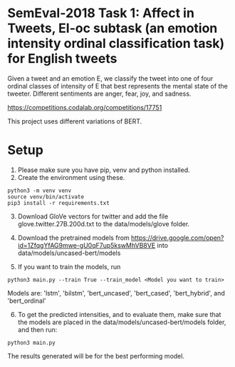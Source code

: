# SemEval-2018 Task 1: Affect in Tweets, EI-oc subtask (an emotion intensity ordinal classification task) for English tweets

Given a tweet and an emotion E, we classify the tweet into one of four ordinal classes of intensity of E that best represents the mental state of the tweeter.
Different sentiments are anger, fear, joy, and sadness.

https://competitions.codalab.org/competitions/17751

This project uses different variations of BERT.

# Setup

1. Please make sure you have pip, venv and python installed.
2. Create the environment using these. 

```
python3 -m venv venv
source venv/bin/activate
pip3 install -r requirements.txt
```

3. Download GloVe vectors for twitter and add the file glove.twitter.27B.200d.txt to the data/models/glove folder.

4. Download the pretrained models from https://drive.google.com/open?id=1ZfqgYfAG9mwe-gU0qF7up5kswMhVB8VE into data/models/uncased-bert/models

5. If you want to train the models, run
```
python3 main.py --train True --train_model <Model you want to train>
```

Models are: 'lstm', 'bilstm', 'bert_uncased', 'bert_cased', 'bert_hybrid', and 'bert_ordinal'

6. To get the predicted intensities, and to evaluate them, make sure that the models are placed in the data/models/uncased-bert/models folder, and then run:
```
python3 main.py
```
The results generated will be for the best performing model.

